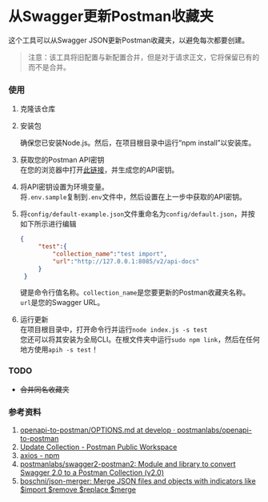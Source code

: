 # 从Swagger更新Postman收藏夹

这个工具可以从Swagger JSON更新Postman收藏夹，以避免每次都要创建。

>注意：该工具将旧配置与新配置合并，但是对于请求正文，它将保留已有的而不是合并。

### 使用
1. 克隆该仓库

2. 安装包

    确保您已安装Node.js。然后，在项目根目录中运行“npm install”以安装库。

3. 获取您的Postman API密钥  
   在您的浏览器中打开[此链接](https://web.postman.co/settings/me/api-keys)，并生成您的API密钥。

4. 将API密钥设置为环境变量。  
    将`.env.sample`复制到`.env`文件中，然后设置在上一步中获取的API密钥。
    
5. 将`config/default-example.json`文件重命名为`config/default.json`，并按如下所示进行编辑
   ```json
   {       
        "test":{
            "collection_name":"test import",
            "url":"http://127.0.0.1:8085/v2/api-docs"
        }
    }
   ```
    键是命令行值名称。`collection_name`是您要更新的Postman收藏夹名称。`url`是您的Swagger URL。

6. 运行更新  
    在项目根目录中，打开命令行并运行`node index.js -s test`  
    您还可以将其安装为全局CLI。在根文件夹中运行`sudo npm link`，然后在任何地方使用`apih -s test`！

### TODO

- ~~合并同名收藏夹~~

### 参考资料

1. [openapi-to-postman/OPTIONS.md at develop · postmanlabs/openapi-to-postman](https://github.com/postmanlabs/openapi-to-postman/blob/develop/OPTIONS.md)
2. [Update Collection - Postman Public Workspace](https://www.postman.com/postman/workspace/postman-public-workspace/request/12959542-a42a1615-4b04-44e9-b2ea-e94729d5f4d6)
3. [axios - npm](https://www.npmjs.com/package/axios)
4. [postmanlabs/swagger2-postman2: Module and library to convert Swagger 2.0 to a Postman Collection (v2.0)](https://github.com/postmanlabs/swagger2-postman2)
5. [boschni/json-merger: Merge JSON files and objects with indicators like $import $remove $replace $merge](https://github.com/boschni/json-merger)

